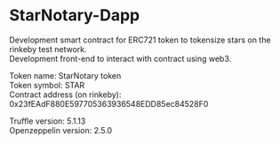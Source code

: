 # StarNotary-Dapp

Development smart contract for ERC721 token to tokensize stars on the rinkeby test network.  
Development front-end to interact with contract using web3.

Token name: StarNotary token  
Token symbol: STAR  
Contract address (on rinkeby): 0x23fEAdF880E597705363936548EDD85ec84528F0  

Truffle version: 5.1.13  
Openzeppelin version: 2.5.0
